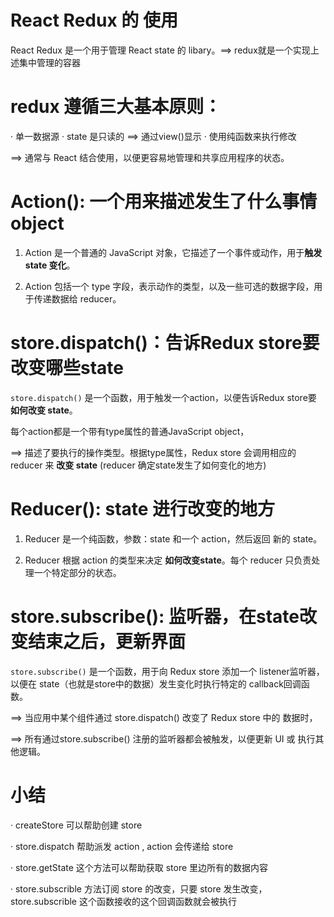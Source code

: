 # React Redux 的 使用

React Redux 是一个用于管理 React state 的 libary。==> redux就是一个实现上述集中管理的容器

# redux 遵循三大基本原则：
  · 单一数据源
  · state 是只读的 ==> 通过view()显示
  · 使用纯函数来执行修改

==> 通常与 React 结合使用，以便更容易地管理和共享应用程序的状态。

# Action(): 一个用来描述发生了什么事情object
1. Action 是一个普通的 JavaScript 对象，它描述了一个事件或动作，用于**触发 state 变化**。

2. Action 包括一个 type 字段，表示动作的类型，以及一些可选的数据字段，用于传递数据给 reducer。

# store.dispatch()：告诉Redux store要改变哪些state
`store.dispatch()` 是一个函数，用于触发一个action，以便告诉Redux store要 **如何改变 state**。

每个action都是一个带有type属性的普通JavaScript object，

==> 描述了要执行的操作类型。根据type属性，Redux store  会调用相应的 reducer 来 **改变 state** (reducer 确定state发生了如何变化的地方)

#  Reducer(): state 进行改变的地方
1. Reducer 是一个纯函数，参数：state 和一个 action，然后返回 新的 state。

2. Reducer 根据 action 的类型来决定 **如何改变state**。每个 reducer 只负责处理一个特定部分的状态。

# store.subscribe(): 监听器，在state改变结束之后，更新界面
`store.subscribe()` 是一个函数，用于向 Redux store 添加一个 listener监听器，以便在 state（也就是store中的数据）发生变化时执行特定的 callback回调函数。

==> 当应用中某个组件通过 store.dispatch() 改变了 Redux store 中的 数据时，

==> 所有通过store.subscribe() 注册的监听器都会被触发，以便更新 UI 或 执行其他逻辑。

# 小结
· createStore  可以帮助创建 store

· store.dispatch 帮助派发 action , action 会传递给 store

· store.getState  这个方法可以帮助获取 store 里边所有的数据内容

· store.subscrible 方法订阅 store 的改变，只要 store 发生改变， store.subscrible 这个函数接收的这个回调函数就会被执行
